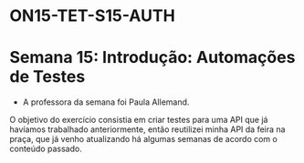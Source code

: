 # ON15-TET-S15-AUTH
# Semana 15: Introdução: Automações de Testes

* A professora da semana foi Paula Allemand.

O objetivo do exercício consistia em criar testes para uma API que já havíamos trabalhado anteriormente, então reutilizei minha API da feira na praça, que já venho atualizando há algumas semanas de acordo com o conteúdo passado.

